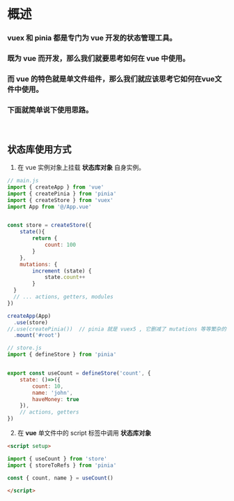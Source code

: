 # 概述
### vuex 和 pinia 都是专门为 vue 开发的状态管理工具。
### 既为 vue 而开发，那么我们就要思考如何在 vue 中使用。
### 而 vue 的特色就是单文件组件，那么我们就应该思考它如何在**vue文件**中使用。
### 下面就简单说下使用思路。 
&nbsp;
## 状态库使用方式
1. 在 vue 实例对象上挂载 **状态库对象** 自身实例。
```javascript
// main.js
import { createApp } from 'vue'
import { createPinia } from 'pinia'
import { createStore } from 'vuex'
import App from '@/App.vue'


const store = createStore({
    state(){
        return {
            count: 100
        }
    },
    mutations: {
        increment (state) {
            state.count++
        }
  }
  // ... actions, getters, modules
})

createApp(App)
  .use(store)
//.use(createPinia())  // pinia 就是 vuex5 , 它删减了 mutations 等等繁杂的核心概念, 更加方便使用
  .mount('#root')

// store.js
import { defineStore } from 'pinia'


export const useCount = defineStore('count', {
    state: ()=>({
        count: 10,
        name: 'john',
        haveMoney: true
    }),
    // actions, getters
})
```

2. 在 **vue** 单文件中的 script 标签中调用 **状态库对象** 
```html
<script setup>

import { useCount } from 'store'
import { storeToRefs } from 'pinia'

const { count, name } = useCount()

</script>
```

